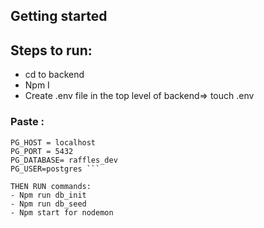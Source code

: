 ## Getting started 

## Steps to run:
- cd to backend
- Npm I
- Create .env file in the top level  of backend=> touch .env
### Paste :

``` PORT = 3003
PG_HOST = localhost
PG_PORT = 5432
PG_DATABASE= raffles_dev
PG_USER=postgres ```

THEN RUN commands:
- Npm run db_init
- Npm run db_seed
- Npm start for nodemon 
